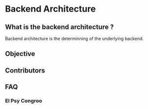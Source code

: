 # Backend Architecture

## What is the backend architecture ?

Backend architecture is the determinning of the underlying backend.

## Objective

## Contributors

## FAQ

### El Psy Congroo
